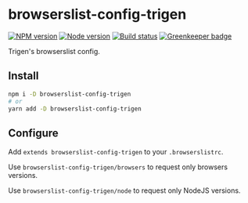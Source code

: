 # browserslist-config-trigen

[![NPM version][npm]][npm-url]
[![Node version][node]][node-url]
[![Build status][build]][build-url]
[![Greenkeeper badge][greenkeeper]][greenkeeper-url]

[npm]: https://img.shields.io/npm/v/browserslist-config-trigen.svg
[npm-url]: https://npmjs.com/package/browserslist-config-trigen

[node]: https://img.shields.io/node/v/browserslist-config-trigen.svg
[node-url]: https://nodejs.org

[build]: http://img.shields.io/travis/com/TrigenSoftware/browserslist-config-trigen.svg
[build-url]: https://travis-ci.com/TrigenSoftware/browserslist-config-trigen

[greenkeeper]: https://badges.greenkeeper.io/TrigenSoftware/browserslist-config-trigen.svg
[greenkeeper-url]: https://greenkeeper.io/

Trigen's browserslist config.

## Install

```bash
npm i -D browserslist-config-trigen
# or
yarn add -D browserslist-config-trigen
```

## Configure

Add `extends browserslist-config-trigen` to your `.browserslistrc`.

Use `browserslist-config-trigen/browsers` to request only browsers versions.

Use `browserslist-config-trigen/node` to request only NodeJS versions.
